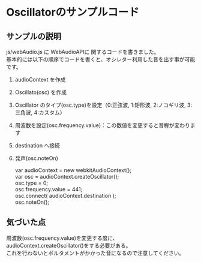 # Oscillatorのサンプルコード

## サンプルの説明
js/webAudio.js に WebAudioAPIに 関するコードを書きました。  
基本的には以下の順序でコードを書くと、オシレター利用した音を出す事が可能です。  
 1. audioContext を作成
 2. Oscillato(osc) を作成
 3. Oscillator のタイプ(osc.type)を設定（0:正弦波, 1:矩形波, 2:ノコギリ波, 3:三角波, 4:カスタム）
 4. 周波数を設定(osc.frequency.value)：この数値を変更すると音程が変わります
 5. destination へ接続
 6. 発声(osc.noteOn)

    var audioContext = new webkitAudioContext();  
    var osc = audioContext.createOscillator();  
    osc.type = 0;  
    osc.frequency.value = 441;  
    osc.connect( audioContext.destination );  
    osc.noteOn();  

## 気づいた点
周波数(osc.frequency.value)を変更する度に、audioContext.createOscillator()をする必要がある。  
これを行わないとポルタメントがかかった音になるので注意してください。